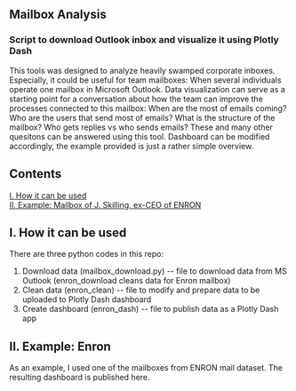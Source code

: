 ## Mailbox Analysis
### Script to download Outlook inbox and visualize it using Plotly Dash

This tools was designed to analyze heavily swamped corporate inboxes. Especially, it could be useful for team mailboxes: When several individuals operate one mailbox in Microsoft Outlook. Data visualization can serve as a starting point for a conversation about how the team can improve the processes connected to this mailbox: When are the most of emails coming? Who are the users that send most of emails? What is the structure of the mailbox? Who gets replies vs who sends emails? These and many other quesitons can be answered using this tool. Dashboard can be modified accordingly, the example provided is just a rather simple overview. 

## Contents
[I. How it can be used](#i-how-it-can-be-used) <br/>
[II. Example: Mailbox of J. Skilling, ex-CEO of ENRON](#ii-example-enron) <br/>

## I. How it can be used
There are three python codes in this repo:
1. Download data (mailbox_download.py) -- file to download data from MS Outlook (enron_download cleans data for Enron mailbox)
2. Clean data (enron_clean) -- file to modify and prepare data to be uploaded to Plotly Dash dashboard
3. Create dashboard (enron_dash) -- file to publish data as a Plotly Dash app


## II. Example: Enron
As an example, I used one of the mailboxes from ENRON mail dataset.
The resulting dashboard is published here.

